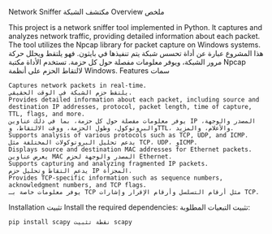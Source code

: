 Network Sniffer مكتشف الشبكة
Overview ملخص

This project is a network sniffer tool implemented in Python. It captures and analyzes network traffic, providing detailed information about each packet. The tool utilizes the Npcap library for packet capture on Windows systems.
هذا المشروع عبارة عن أداة تحسس شبكة يتم تنفيذها في بايثون. فهو يلتقط ويحلل حركة مرور الشبكة، ويوفر معلومات مفصلة حول كل حزمة. تستخدم الأداة مكتبة Npcap لالتقاط الحزم على أنظمة Windows.
Features سمات

    Captures network packets in real-time.
    يلتقط حزم الشبكة في الوقت الحقيقي.
    Provides detailed information about each packet, including source and destination IP addresses, protocol, packet length, time of capture, TTL, flags, and more.
    يوفر معلومات مفصلة حول كل حزمة، بما في ذلك عناوين IP المصدر والوجهة، والبروتوكول، وطول الحزمة، ووقت الالتقاط، وTTL، والأعلام، والمزيد.
    Supports analysis of various protocols such as TCP, UDP, and ICMP.
    يدعم تحليل البروتوكولات المختلفة مثل TCP، UDP، وICMP.
    Displays source and destination MAC addresses for Ethernet packets.
    يعرض عناوين MAC المصدر والوجهة لحزم Ethernet.
    Supports capturing and analyzing fragmented IP packets.
    يدعم التقاط وتحليل حزم IP المجزأة.
    Provides TCP-specific information such as sequence numbers, acknowledgment numbers, and TCP flags.
    يوفر معلومات خاصة بـ TCP مثل أرقام التسلسل وأرقام الإقرار وإشارات TCP.

Installation تثبيت
Install the required dependencies:
تثبيت التبعيات المطلوبة:

    pip install scapy نقطة تثبيت scapy
